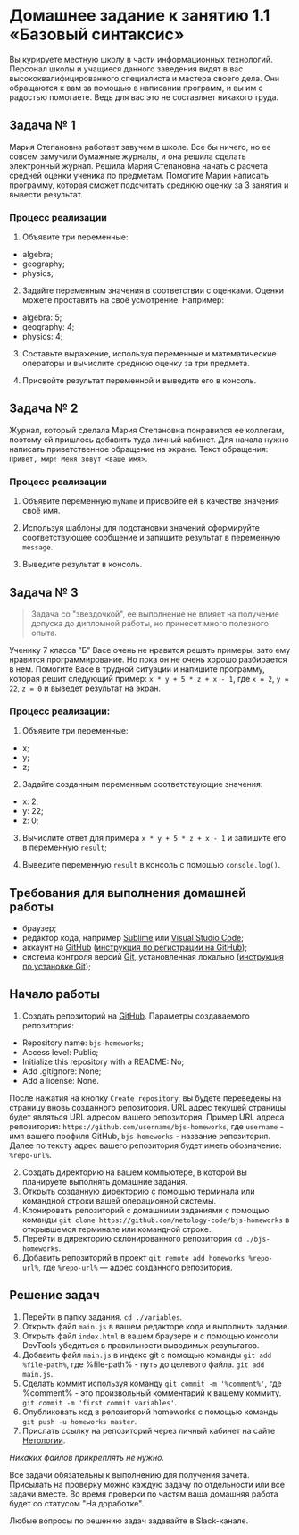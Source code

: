 # Домашнее задание к занятию 1.1 «Базовый синтаксис»

Вы курируете местную школу в части информационных технологий. Персонал школы и учащиеся данного заведения видят в вас высококвалифицированного специалиста и мастера своего дела. Они обращаются к вам за помощью в написании программ, и вы им с радостью помогаете. Ведь для вас это не составляет никакого труда.

## Задача № 1
Мария Степановна работает завучем в школе. Все бы ничего, но ее совсем замучили бумажные журналы, и она решила сделать электронный журнал. Решила Мария Степановна начать с расчета средней оценки ученика по предметам. Помогите Марии написать программу, которая сможет подсчитать среднюю оценку за 3 занятия и вывести результат.

### Процесс реализации
1. Объявите три переменные:
  * algebra;
  * geography;
  * physics;

2. Задайте переменным значения в соответствии с оценками. Оценки можете проставить на своё усмотрение. Например:
  * algebra: 5;
  * geography: 4;
  * physics: 4;

3. Составьте выражение, используя переменные и математические операторы и вычислите среднюю оценку за три предмета.

4. Присвойте результат переменной и выведите его в консоль.

## Задача № 2
Журнал, который сделала Мария Степановна понравился ее коллегам, поэтому ей пришлось добавить туда личный кабинет. Для начала нужно написать приветственное обращение на экране. Текст обращения: `Привет, мир! Меня зовут <ваше имя>`.

### Процесс реализации
1. Объявите переменную `myName` и присвойте ей в качестве значения своё имя.

2. Используя шаблоны для подстановки значений сформируйте соответствующее сообщение и запишите результат в переменную `message`.

3. Выведите результат в консоль.

## Задача № 3

> Задача со "звездочкой", ее выполнение не влияет на получение допуска до дипломной работы, но принесет много полезного опыта.

Ученику 7 класса ”Б” Васе очень не нравится решать примеры, зато ему нравится программирование. Но пока он не очень хорошо разбирается в нем. Помогите Васе в трудной ситуации и напишите программу, которая решит следующий пример: `x * y + 5 * z + x - 1`, где `x = 2`, `y = 22`, `z = 0` и выведет результат на экран.

### Процесс реализации:
1. Объявите три переменные:
  * x;
  * y;
  * z;

2. Задайте созданным переменным соответствующие значения:
  * x: 2;
  * y: 22;
  * z: 0;

3. Вычислите ответ для примера `x * y + 5 * z + x - 1` и запишите его в переменную `result`;

4. Выведите переменную `result` в консоль с помощью `console.log()`.

## Требования для выполнения домашней работы

* браузер;
* редактор кода, например [Sublime][1] или [Visual Studio Code][2];
* аккаунт на [GitHub][0] ([инструкция по регистрации на GitHub][3]);
* система контроля версий [Git][4], установленная локально ([инструкция по установке Git][5]);

## Начало работы

1. Создать репозиторий на [GitHub][0]. Параметры создаваемого репозитория:
* Repository name: `bjs-homeworks`;
* Access level: Public;
* Initialize this repository with a README: No;
* Add .gitignore: None;
* Add a license: None.

После нажатия на кнопку `Create repository`, вы будете переведены на страницу вновь созданного репозитория.
URL адрес текущей страницы будет являться URL адресом вашего репозитория.
Пример URL адреса репозитория: `https://github.com/username/bjs-homeworks`, где `username` - имя вашего профиля GitHub, `bjs-homeworks` - название репозитория. Далее по тексту адрес вашего репозитория будет иметь обозначение: `%repo-url%`.

2. Создать директорию на вашем компьютере, в которой вы планируете выполнять домашние задания.
3. Открыть созданную директорию с помощью терминала или командной строки вашей операционной системы.
4. Клонировать репозиторий с домашними заданиями с помощью команды `git clone https://github.com/netology-code/bjs-homeworks` в открывшемся терминале или командной строке.
5. Перейти в директорию склонированного репозитория `cd ./bjs-homeworks`.
6. Добавить репозиторий в проект `git remote add homeworks %repo-url%`, где `%repo-url%` — адрес созданного репозитория.

## Решение задач
1. Перейти в папку задания. `cd ./variables`.
2. Открыть файл `main.js` в вашем редакторе кода и выполнить задание.
3. Открыть файл `index.html` в вашем браузере и с помощью консоли DevTools убедиться в правильности выводимых результатов.
4. Добавить файл `main.js` в индекс git с помощью команды `git add %file-path%`, где %file-path% - путь до целевого файла. `git add main.js`.
5. Сделать коммит используя команду `git commit -m '%comment%'`, где %comment% - это произвольный комментарий к вашему коммиту. `git commit -m 'first commit variables'`.
6. Опубликовать код в репозиторий homeworks с помощью команды `git push -u homeworks master`.
7. Прислать ссылку на репозиторий через личный кабинет на сайте [Нетологии][6].

[0]: https://github.com/
[1]: https://www.sublimetext.com/
[2]: https://code.visualstudio.com/
[3]: https://github.com/netology-code/guides/tree/master/github
[4]: https://git-scm.com/
[5]: https://github.com/netology-code/guides/blob/master/git/REAMDE.md
[6]: https://netology.ru/

*Никаких файлов прикреплять не нужно.*

Все задачи обязательны к выполнению для получения зачета. Присылать на проверку можно каждую задачу по отдельности или все задачи вместе. Во время проверки по частям ваша домашняя работа будет со статусом "На доработке".

Любые вопросы по решению задач задавайте в Slack-канале.

